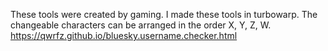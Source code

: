 These tools were created by gaming.
I made these tools in turbowarp.
The changeable characters can be arranged in the order X, Y, Z, W.
https://qwrfz.github.io/bluesky.username.checker.html
